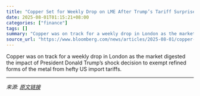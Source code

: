 ```yaml
---
title: "Copper Set for Weekly Drop on LME After Trump’s Tariff Surprise"
date: 2025-08-01T01:15:21+08:00
categories: ["finance"]
tags: []
summary: "Copper was on track for a weekly drop in London as the market digested the impact of President Donald Trump’s shock decision to exempt refined forms of the metal from hefty US import tariffs."
source_url: "https://www.bloomberg.com/news/articles/2025-08-01/copper-set-for-weekly-decline-after-trump-s-surprise-tariff-move"
---
```


Copper was on track for a weekly drop in London as the market digested the impact of President Donald Trump’s shock decision to exempt refined forms of the metal from hefty US import tariffs.

---

*来源: [原文链接](https://www.bloomberg.com/news/articles/2025-08-01/copper-set-for-weekly-decline-after-trump-s-surprise-tariff-move)*
